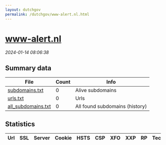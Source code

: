 ```yaml
---
layout: dutchgov
permalink: /dutchgov/www-alert.nl.html
---
```



# www-alert.nl
*2024-01-14 08:06:38*
## Summary data


| File       | Count | Info |
|------------|-------|------|
|[subdomains.txt](/data/www-alert.nl/subdomains.txt)|0|Alive subdomains|
|[urls.txt](/data/www-alert.nl/urls.txt)|0|Urls|
|[all_subdomains.txt](/data/www-alert.nl/all_subdomains.txt)|0|All found subdomains (history)|


## Statistics


| Url | SSL | Server | Cookie | HSTS | CSP | XFO | XXP | RP | Tech |Title |
|------------|-------|------|------|------|------|------|------|------|------|------|